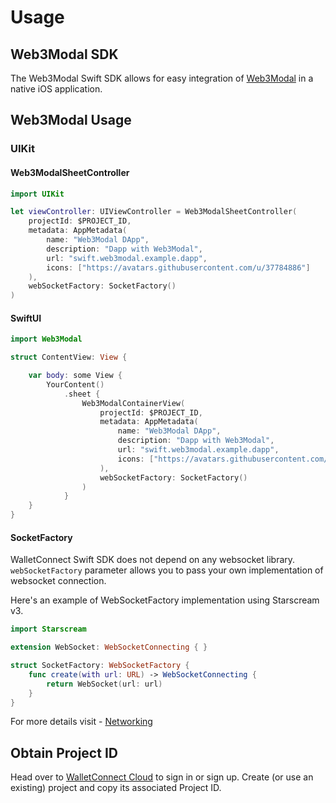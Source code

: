 # Usage

## Web3Modal SDK

The Web3Modal Swift SDK allows for easy integration of [Web3Modal](https://web3modal.com/) in a native iOS application.

## Web3Modal Usage

### UIKit

#### Web3ModalSheetController

````swift
import UIKit

let viewController: UIViewController = Web3ModalSheetController(
    projectId: $PROJECT_ID,
    metadata: AppMetadata(
        name: "Web3Modal DApp",
        description: "Dapp with Web3Modal",
        url: "swift.web3modal.example.dapp",
        icons: ["https://avatars.githubusercontent.com/u/37784886"]
    ),
    webSocketFactory: SocketFactory()
)
````

#### SwiftUI

````swift
import Web3Modal

struct ContentView: View {

    var body: some View {
        YourContent()
            .sheet {
                Web3ModalContainerView(
                    projectId: $PROJECT_ID,
                    metadata: AppMetadata(
                        name: "Web3Modal DApp",
                        description: "Dapp with Web3Modal",
                        url: "swift.web3modal.example.dapp",
                        icons: ["https://avatars.githubusercontent.com/u/37784886"]
                    ),
                    webSocketFactory: SocketFactory()
                )
            }
    }
}

````

#### SocketFactory

WalletConnect Swift SDK does not depend on any websocket library. `webSocketFactory` parameter allows you to pass your own implementation of websocket connection.

Here's an example of WebSocketFactory implementation using Starscream v3. 

````swift
import Starscream

extension WebSocket: WebSocketConnecting { }

struct SocketFactory: WebSocketFactory {
    func create(with url: URL) -> WebSocketConnecting {
        return WebSocket(url: url)
    }
}
````

For more details visit  - [Networking](../core/networking-configuration.md)

## Obtain Project ID

Head over to [WalletConnect Cloud](https://cloud.walletconnect.com/) to sign in or sign up. Create (or use an existing) project and copy its associated Project ID.